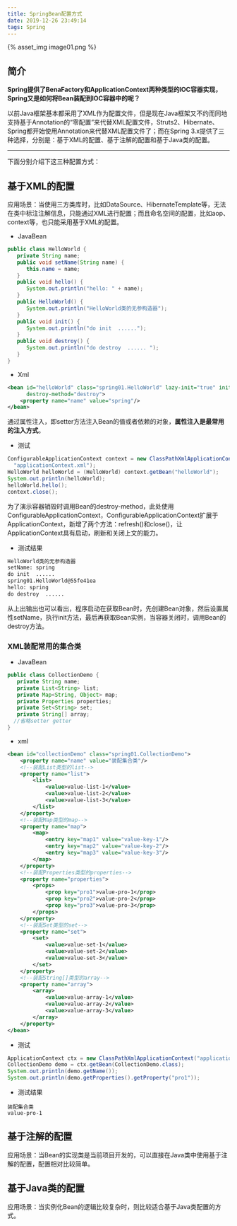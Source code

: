 ```yaml
---
title: SpringBean配置方式
date: 2019-12-26 23:49:14
tags: Spring
---
```


{% asset_img image01.png  %}

## 简介

**Spring提供了BenaFactory和ApplicationContext两种类型的IOC容器实现，Spring又是如何将Bean装配到IOC容器中的呢？**

以前Java框架基本都采用了XML作为配置文件，但是现在Java框架又不约而同地支持基于Annotation的“零配置”来代替XML配置文件，Struts2、Hibernate、Spring都开始使用Annotation来代替XML配置文件了；而在Spring 3.x提供了三种选择，分别是：基于XML的配置、基于注解的配置和基于Java类的配置。

------

下面分别介绍下这三种配置方式：

## 基于XML的配置

应用场景：当使用三方类库时，比如DataSource、HibernateTemplate等，无法在类中标注注解信息，只能通过XML进行配置；而且命名空间的配置，比如aop、context等，也只能采用基于XML的配置。

- JavaBean

```java
public class HelloWorld {
   private String name;
   public void setName(String name) {
      this.name = name;
   }
   public void hello() {
      System.out.println("hello: " + name);
   }
   public HelloWorld() {
      System.out.println("HelloWorld类的无参构造器");
   }
   public void init() {
      System.out.println("do init  ......");
   }
   public void destroy() {
      System.out.println("do destroy  ...... ");
   }
}
```

- Xml

```XML
<bean id="helloWorld" class="spring01.HelloWorld" lazy-init="true" init-method="init"
      destroy-method="destroy">
    <property name="name" value="spring"/>
</bean>
```

通过属性注入，即setter方法注入Bean的值或者依赖的对象，**属性注入是最常用的注入方式**。

- 测试

```java
ConfigurableApplicationContext context = new ClassPathXmlApplicationContext(
  "applicationContext.xml");
HelloWorld helloWorld = (HelloWorld) context.getBean("helloWorld");
System.out.println(helloWorld);
helloWorld.hello();
context.close();
```

为了演示容器销毁时调用Bean的destroy-method，此处使用ConfigurableApplicationContext，ConfigurableApplicationContext扩展于ApplicationContext，新增了两个方法：refresh()和close()，让ApplicationContext具有启动，刷新和关闭上文的能力。

- 测试结果

```tex
HelloWorld类的无参构造器
setName: spring
do init  ......
spring01.HelloWorld@55fe41ea
hello: spring
do destroy  ...... 
```

从上出输出也可以看出，程序启动在获取Bean时，先创建Bean对象，然后设置属性setName，执行init方法，最后再获取Bean实例，当容器关闭时，调用Bean的destroy方法。

### XML装配常用的集合类

- JavaBean

```java
public class CollectionDemo {
   private String name;
   private List<String> list;
   private Map<String, Object> map;
   private Properties properties;
   private Set<String> set;
   private String[] array;
  //省略setter getter
}
```

- xml

```xml
<bean id="collectionDemo" class="spring01.CollectionDemo">
    <property name="name" value="装配集合类"/>
    <!--装配List类型的list-->
    <property name="list">
        <list>
            <value>value-list-1</value>
            <value>value-list-2</value>
            <value>value-list-3</value>
        </list>
    </property>
    <!--装配Map类型的map-->
    <property name="map">
        <map>
            <entry key="map1" value="value-key-1"/>
            <entry key="map2" value="value-key-2"/>
            <entry key="map3" value="value-key-3"/>
        </map>
    </property>
    <!--装配Properties类型的properties-->
    <property name="properties">
        <props>
            <prop key="pro1">value-pro-1</prop>
            <prop key="pro2">value-pro-2</prop>
            <prop key="pro3">value-pro-3</prop>
        </props>
    </property>
    <!--装配Set类型的set-->
    <property name="set">
        <set>
            <value>value-set-1</value>
            <value>value-set-2</value>
            <value>value-set-3</value>
        </set>
    </property>
    <!--装配String[]类型的array-->
    <property name="array">
        <array>
            <value>value-array-1</value>
            <value>value-array-2</value>
            <value>value-array-3</value>
        </array>
    </property>
</bean>
```

- 测试

```java
ApplicationContext ctx = new ClassPathXmlApplicationContext("applicationContext.xml");
CollectionDemo demo = ctx.getBean(CollectionDemo.class);
System.out.println(demo.getName());
System.out.println(demo.getProperties().getProperty("pro1"));
```

- 测试结果

```
装配集合类
value-pro-1
```



## 基于注解的配置

应用场景：当Bean的实现类是当前项目开发的，可以直接在Java类中使用基于注解的配置，配置相对比较简单。



## 基于Java类的配置

应用场景：当实例化Bean的逻辑比较复杂时，则比较适合基于Java类配置的方式。